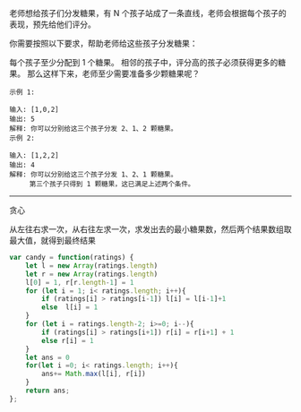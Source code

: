 老师想给孩子们分发糖果，有 N 个孩子站成了一条直线，老师会根据每个孩子的表现，预先给他们评分。

你需要按照以下要求，帮助老师给这些孩子分发糖果：

每个孩子至少分配到 1 个糖果。
相邻的孩子中，评分高的孩子必须获得更多的糖果。
那么这样下来，老师至少需要准备多少颗糖果呢？

```case
示例 1:

输入: [1,0,2]
输出: 5
解释: 你可以分别给这三个孩子分发 2、1、2 颗糖果。
示例 2:

输入: [1,2,2]
输出: 4
解释: 你可以分别给这三个孩子分发 1、2、1 颗糖果。
     第三个孩子只得到 1 颗糖果，这已满足上述两个条件。
```

---

贪心

从左往右求一次，从右往左求一次，求发出去的最小糖果数，然后两个结果数组取最大值，就得到最终结果

```javascript
var candy = function(ratings) {
    let l = new Array(ratings.length)
    let r = new Array(ratings.length)
    l[0] = 1, r[r.length-1] = 1
    for (let i = 1; i< ratings.length; i++){
        if (ratings[i] > ratings[i-1]) l[i] = l[i-1]+1
        else  l[i] = 1
    }
    for (let i = ratings.length-2; i>=0; i--){
        if (ratings[i] > ratings[i+1]) r[i] = r[i+1] + 1
        else r[i] = 1
    }
    let ans = 0
    for(let i =0; i< ratings.length; i++){
        ans+= Math.max(l[i], r[i])
    }
    return ans;
};
```

